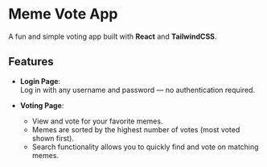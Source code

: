 # Meme Vote App

A fun and simple voting app built with **React** and **TailwindCSS**.

## Features

- **Login Page**:  
  Log in with any username and password — no authentication required.

- **Voting Page**:  
  - View and vote for your favorite memes.  
  - Memes are sorted by the highest number of votes (most voted shown first).  
  - Search functionality allows you to quickly find and vote on matching memes.
